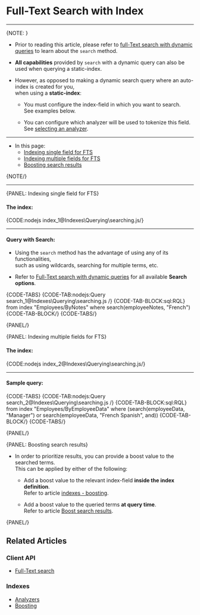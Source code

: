 # Full-Text Search with Index
---

{NOTE: }

* Prior to reading this article, please refer to [full-Text search with dynamic queries](../../client-api/session/querying/text-search/full-text-search) 
  to learn about the `search` method.  

* **All capabilities** provided by `search` with a dynamic query can also be used when querying a static-index.

* However, as opposed to making a dynamic search query where an auto-index is created for you,  
  when using a **static-index**:  

    * You must configure the index-field in which you want to search.  
      See examples below.  
      
    * You can configure which analyzer will be used to tokenize this field.  
      See [selecting an analyzer](../../indexes/using-analyzers#selecting-an-analyzer-for-a-field).    

---

* In this page:
  * [Indexing single field for FTS](../../indexes/querying/searching#indexing-single-field-for-fts)
  * [Indexing multiple fields for FTS](../../indexes/querying/searching#indexing-multiple-fields-for-fts)
  * [Boosting search results](../../indexes/querying/searching#boosting-search-results)

{NOTE/}

---

{PANEL: Indexing single field for FTS}

#### The index:

{CODE:nodejs index_1@Indexes\Querying\searching.js/}

---

#### Query with Search:

* Using the `search` method has the advantage of using any of its functionalities,  
  such as using wildcards, searching for multiple terms, etc.  

* Refer to [Full-Text search with dynamic queries](../../client-api/session/querying/text-search/full-text-search) for all available **Search options**.

{CODE-TABS}
{CODE-TAB:nodejs:Query search_1@Indexes\Querying\searching.js /}
{CODE-TAB-BLOCK:sql:RQL}
from index "Employees/ByNotes"
where search(employeeNotes, "French")
{CODE-TAB-BLOCK/}
{CODE-TABS/}

{PANEL/}

{PANEL: Indexing multiple fields for FTS}

#### The index:

{CODE:nodejs index_2@Indexes\Querying\searching.js/}

---

#### Sample query:

{CODE-TABS}
{CODE-TAB:nodejs:Query search_2@Indexes\Querying\searching.js /}
{CODE-TAB-BLOCK:sql:RQL}
from index "Employees/ByEmployeeData"
where (search(employeeData, "Manager") or search(employeeData, "French Spanish", and))
{CODE-TAB-BLOCK/}
{CODE-TABS/}

{PANEL/}

{PANEL: Boosting search results}

* In order to prioritize results, you can provide a boost value to the searched terms.  
  This can be applied by either of the following:

  * Add a boost value to the relevant index-field **inside the index definition**.  
    Refer to article [indexes - boosting](../../indexes/boosting).

  * Add a boost value to the queried terms **at query time**.  
    Refer to article [Boost search results](../../client-api/session/querying/text-search/boost-search-results).

{PANEL/}

## Related Articles

### Client API

- [Full-Text search](../../client-api/session/querying/text-search/full-text-search)

### Indexes

- [Analyzers](../../indexes/using-analyzers)
- [Boosting](../../indexes/boosting)
